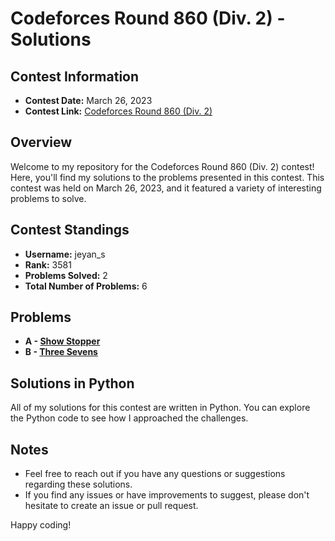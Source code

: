 # Codeforces Round 860 (Div. 2) - Solutions

## Contest Information

- **Contest Date:** March 26, 2023
- **Contest Link:** [Codeforces Round 860 (Div. 2)](https://codeforces.com/contest/1798)

## Overview

Welcome to my repository for the Codeforces Round 860 (Div. 2) contest! Here, you'll find my solutions to the problems presented in this contest. This contest was held on March 26, 2023, and it featured a variety of interesting problems to solve.

## Contest Standings

- **Username:** jeyan_s
- **Rank:** 3581
- **Problems Solved:** 2
- **Total Number of Problems:** 6

## Problems

- **A - [Show Stopper](https://codeforces.com/contest/1798/problem/A)**
- **B - [Three Sevens](https://codeforces.com/contest/1798/problem/B)**

## Solutions in Python

All of my solutions for this contest are written in Python. You can explore the Python code to see how I approached the challenges.

## Notes

- Feel free to reach out if you have any questions or suggestions regarding these solutions.
- If you find any issues or have improvements to suggest, please don't hesitate to create an issue or pull request.

Happy coding!
